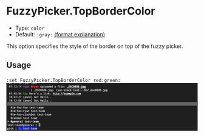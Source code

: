 # FuzzyPicker.TopBorderColor

- Type: `color`
- Default: `:gray:` [(format explanation)](../colors.md)

This option specifies the style of the border on top of the fuzzy picker.

## Usage
`:set FuzzyPicker.TopBorderColor red:green:`
![gifs/FuzzyPicker.TopBorderColor.png](gifs/FuzzyPicker.TopBorderColor.png)

